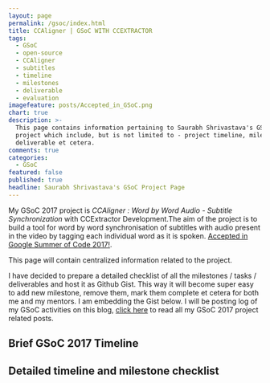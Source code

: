 ```yaml
---
layout: page
permalink: /gsoc/index.html
title: CCAligner | GSoC WITH CCEXTRACTOR
tags:
  - GSoC
  - open-source
  - CCAligner
  - subtitles
  - timeline
  - milestones
  - deliverable
  - evaluation
imagefeature: posts/Accepted_in_GSoC.png
chart: true
description: >-
  This page contains information pertaining to Saurabh Shrivastava's GSoC
  project which include, but is not limited to - project timeline, milestones,
  deliverable et cetera.
comments: true
categories:
  - GSoC
featured: false
published: true
headline: Saurabh Shrivastava's GSoC Project Page
---
```

My GSoC 2017 project is _CCAligner : Word by Word Audio - Subtitle Synchronization_ with CCExtractor Development.The aim of the project is to build a tool for word by word synchronisation of subtitles with audio present in the video by tagging each individual word as it is spoken. [Accepted in Google Summer of Code 2017!](https://saurabhshri.github.io/2017/05/gsoc/accepted-in-google-summer-of-code-2017 "More about the project.").

This page will contain centralized information related to the project.

I have decided to prepare a detailed checklist of all the milestones /  tasks / deliverables and host it as Github Gist. This way it will become super easy to add new milestone, remove them, mark them complete et cetera for both me and my mentors. I am embedding the Gist below. I will be posting log of my GSoC activities on this blog, [click here](https://saurabhshri.github.io/categories/index.html#GSoC "Posts related to GSoC project.") to read all my GSoC 2017 project related posts.

## Brief GSoC 2017 Timeline

<script src="https://gist.github.com/saurabhshri/379a67ae5ebabb88ee4aa8c5af11c70f.js"></script>

## Detailed timeline and milestone checklist

<script src="https://gist.github.com/saurabhshri/05f662806a23243bc049c4676c904233.js"></script>
